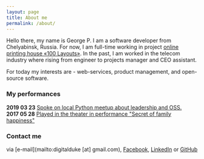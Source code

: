 ```yaml
---
layout: page
title: About me
permalink: /about/
---
```


Hello there,
my name is George P. I am a software developer from Chelyabinsk, Russia. For now, I am full-time working in project [online printing house «100 Layouts»](https://www.100maketov.ru). In the past, I am worked in the telecom industry where rising from engineer to projects manager and СEO assistant.

For today my interests are - web-services, product management, and open-source software.

### My performances

**2019 03 23** [Spoke on local Python meetup about leadership and OSS.](https://www.youtube.com/watch?v=J_ED1ffq3AM&t=1s)<br>
**2017 05 28** [Played in the theater in performance "Secret of family happiness"](https://www.youtube.com/watch?v=vgsxhxneBcI&t=11s)<br>

### Contact me

via [e-mail](mailto:digitalduke [at] gmail.com), [Facebook](http://fb.com/george.pirogov), 
[LinkedIn](https://www.linkedin.com/in/georgepirogov/) or [GitHub](https://github.com/digitalduke)
